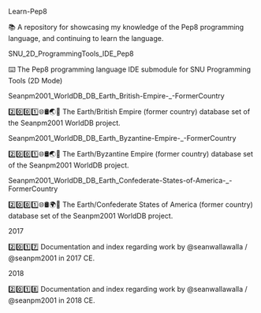 
Learn-Pep8

📚️ A repository for showcasing my knowledge of the Pep8 programming language, and continuing to learn the language. 

SNU_2D_ProgrammingTools_IDE_Pep8

⌨️ The Pep8 programming language IDE submodule for SNU Programming Tools (2D Mode)

Seanpm2001_WorldDB_DB_Earth_British-Empire-_-FormerCountry

2️⃣️0️⃣️0️⃣️1️⃣️🌐️🛢️🌏️🏴️ The Earth/British Empire (former country) database set of the Seanpm2001 WorldDB project.

Seanpm2001_WorldDB_DB_Earth_Byzantine-Empire-_-FormerCountry

2️⃣️0️⃣️0️⃣️1️⃣️🌐️🛢️🌏️🏴️ The Earth/Byzantine Empire (former country) database set of the Seanpm2001 WorldDB project.

Seanpm2001_WorldDB_DB_Earth_Confederate-States-of-America-_-FormerCountry

2️⃣️0️⃣️0️⃣️1️⃣️🌐️🛢️🌍️🏴️ The Earth/Confederate States of America (former country) database set of the Seanpm2001 WorldDB project.

2017

2️⃣️0️⃣️1️⃣️7️⃣️ Documentation and index regarding work by @seanwallawalla / @seanpm2001 in 2017 CE.

2018

2️⃣️0️⃣️1️⃣️8️⃣️ Documentation and index regarding work by @seanwallawalla / @seanpm2001 in 2018 CE.

